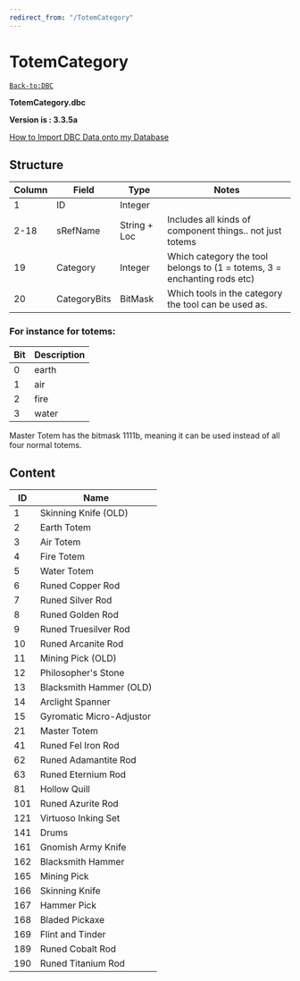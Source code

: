 ```yaml
---
redirect_from: "/TotemCategory"
---
```


# TotemCategory

[`Back-to:DBC`](dbc-index)

**TotemCategory.dbc**

**Version is : 3.3.5a**

[How to Import DBC Data onto my Database](how-to-import-dbc-data-in-db)  

## Structure

| Column | Field        | Type         | Notes                                                                    |
| ------ | ------------ | ------------ | ------------------------------------------------------------------------ |
| 1      | ID           | Integer      |                                                                          |
| 2-18   | sRefName     | String + Loc | Includes all kinds of component things.. not just totems                 |
| 19     | Category     | Integer      | Which category the tool belongs to (1 = totems, 3 = enchanting rods etc) |
| 20     | CategoryBits | BitMask      | Which tools in the category the tool can be used as.                     |

### For instance for totems:

| Bit | Description |
| --- | ----------- |
| 0   | earth       |
| 1   | air         |
| 2   | fire        |
| 3   | water       |

Master Totem has the bitmask 1111b, meaning it can be used instead of all four normal totems.

## **Content**

| ID  | Name                     |
| --- | ------------------------ |
| 1   | Skinning Knife (OLD)     |
| 2   | Earth Totem              |
| 3   | Air Totem                |
| 4   | Fire Totem               |
| 5   | Water Totem              |
| 6   | Runed Copper Rod         |
| 7   | Runed Silver Rod         |
| 8   | Runed Golden Rod         |
| 9   | Runed Truesilver Rod     |
| 10  | Runed Arcanite Rod       |
| 11  | Mining Pick (OLD)        |
| 12  | Philosopher's Stone      |
| 13  | Blacksmith Hammer (OLD)  |
| 14  | Arclight Spanner         |
| 15  | Gyromatic Micro-Adjustor |
| 21  | Master Totem             |
| 41  | Runed Fel Iron Rod       |
| 62  | Runed Adamantite Rod     |
| 63  | Runed Eternium Rod       |
| 81  | Hollow Quill             |
| 101 | Runed Azurite Rod        |
| 121 | Virtuoso Inking Set      |
| 141 | Drums                    |
| 161 | Gnomish Army Knife       |
| 162 | Blacksmith Hammer        |
| 165 | Mining Pick              |
| 166 | Skinning Knife           |
| 167 | Hammer Pick              |
| 168 | Bladed Pickaxe           |
| 169 | Flint and Tinder         |
| 189 | Runed Cobalt Rod         |
| 190 | Runed Titanium Rod       |
